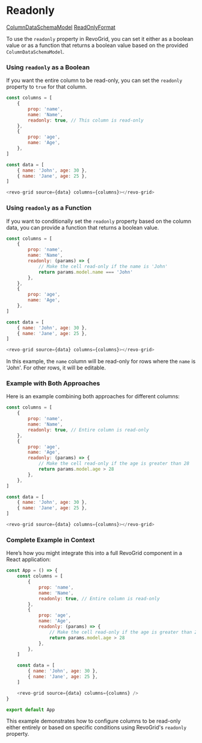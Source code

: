 # Readonly

[<Badge type="tip">ColumnDataSchemaModel</Badge>](../types/TypeAlias.ColumnDataSchemaModel)
[<Badge type="tip">ReadOnlyFormat</Badge>](../types/TypeAlias.ReadOnlyFormat)


To use the `readonly` property in RevoGrid, you can set it either as a boolean value or as a function that returns a boolean value based on the provided `ColumnDataSchemaModel`.

### Using `readonly` as a Boolean

If you want the entire column to be read-only, you can set the `readonly` property to `true` for that column.

```javascript
const columns = [
    {
        prop: 'name',
        name: 'Name',
        readonly: true, // This column is read-only
    },
    {
        prop: 'age',
        name: 'Age',
    },
]

const data = [
    { name: 'John', age: 30 },
    { name: 'Jane', age: 25 },
]

<revo-grid source={data} columns={columns}></revo-grid>
```

### Using `readonly` as a Function

If you want to conditionally set the `readonly` property based on the column data, you can provide a function that returns a boolean value.

```javascript
const columns = [
    {
        prop: 'name',
        name: 'Name',
        readonly: (params) => {
            // Make the cell read-only if the name is 'John'
            return params.model.name === 'John'
        },
    },
    {
        prop: 'age',
        name: 'Age',
    },
]

const data = [
    { name: 'John', age: 30 },
    { name: 'Jane', age: 25 },
]

<revo-grid source={data} columns={columns}></revo-grid>
```

In this example, the `name` column will be read-only for rows where the `name` is 'John'. For other rows, it will be editable.

### Example with Both Approaches

Here is an example combining both approaches for different columns:

```javascript
const columns = [
    {
        prop: 'name',
        name: 'Name',
        readonly: true, // Entire column is read-only
    },
    {
        prop: 'age',
        name: 'Age',
        readonly: (params) => {
            // Make the cell read-only if the age is greater than 28
            return params.model.age > 28
        },
    },
]

const data = [
    { name: 'John', age: 30 },
    { name: 'Jane', age: 25 },
]

<revo-grid source={data} columns={columns}></revo-grid>
```

### Complete Example in Context

Here’s how you might integrate this into a full RevoGrid component in a React application:

```js
const App = () => {
    const columns = [
        {
            prop: 'name',
            name: 'Name',
            readonly: true, // Entire column is read-only
        },
        {
            prop: 'age',
            name: 'Age',
            readonly: (params) => {
                // Make the cell read-only if the age is greater than 28
                return params.model.age > 28
            },
        },
    ]

    const data = [
        { name: 'John', age: 30 },
        { name: 'Jane', age: 25 },
    ]

    <revo-grid source={data} columns={columns} />
}

export default App
```

This example demonstrates how to configure columns to be read-only either entirely or based on specific conditions using RevoGrid's `readonly` property.
